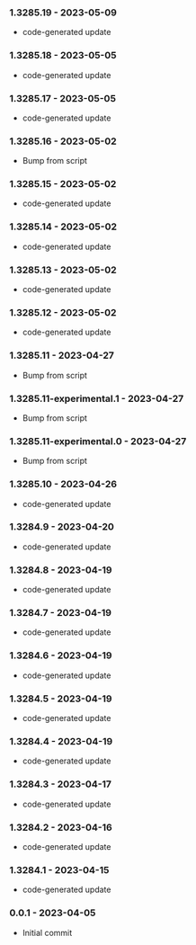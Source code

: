 ### 1.3285.19 - 2023-05-09

- code-generated update

### 1.3285.18 - 2023-05-05

- code-generated update

### 1.3285.17 - 2023-05-05

- code-generated update

### 1.3285.16 - 2023-05-02

- Bump from script

### 1.3285.15 - 2023-05-02

- code-generated update

### 1.3285.14 - 2023-05-02

- code-generated update

### 1.3285.13 - 2023-05-02

- code-generated update

### 1.3285.12 - 2023-05-02

- code-generated update

### 1.3285.11 - 2023-04-27

- Bump from script

### 1.3285.11-experimental.1 - 2023-04-27

- Bump from script

### 1.3285.11-experimental.0 - 2023-04-27

- Bump from script

### 1.3285.10 - 2023-04-26

- code-generated update

### 1.3284.9 - 2023-04-20

- code-generated update

### 1.3284.8 - 2023-04-19

- code-generated update

### 1.3284.7 - 2023-04-19

- code-generated update

### 1.3284.6 - 2023-04-19

- code-generated update

### 1.3284.5 - 2023-04-19

- code-generated update

### 1.3284.4 - 2023-04-19

- code-generated update

### 1.3284.3 - 2023-04-17

- code-generated update

### 1.3284.2 - 2023-04-16

- code-generated update

### 1.3284.1 - 2023-04-15

- code-generated update

### 0.0.1 - 2023-04-05

- Initial commit